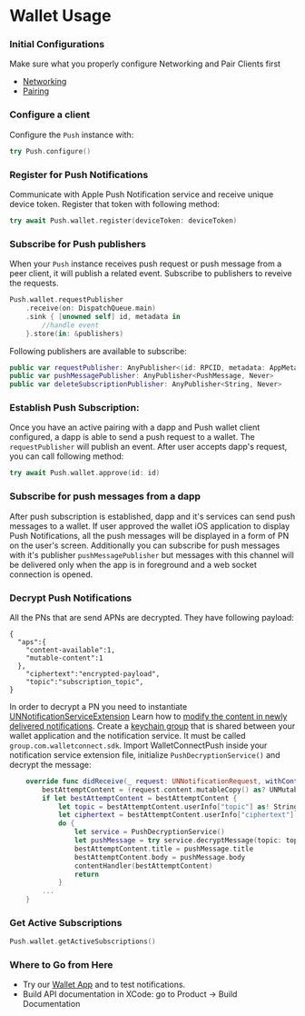 
# Wallet Usage

### Initial Configurations

Make sure what you properly configure Networking and Pair Clients first
- [Networking](../core/networking-configuration.md)
- [Pairing](../core/pairing-usage.md)

### Configure a client

Configure the `Push` instance with:

```swift
try Push.configure()
```

### Register for Push Notifications

Communicate with Apple Push Notification service and receive unique device token. Register that token with following method:

```swift
try await Push.wallet.register(deviceToken: deviceToken)
```

### Subscribe for Push publishers

When your `Push` instance receives push request or push message from a peer client, it will publish a related event. Subscribe to publishers to reveive the requests.

```swift
Push.wallet.requestPublisher
    .receive(on: DispatchQueue.main)
    .sink { [unowned self] id, metadata in
        //handle event
    }.store(in: &publishers)
```
Following publishers are available to subscribe:

```swift
public var requestPublisher: AnyPublisher<(id: RPCID, metadata: AppMetadata), Never> 
public var pushMessagePublisher: AnyPublisher<PushMessage, Never> 
public var deleteSubscriptionPublisher: AnyPublisher<String, Never> 

```

### Establish Push Subscription:

Once you have an active pairing with a dapp and Push wallet client configured, a dapp is able to send a push request to a wallet. The `requestPublisher` will publish an event.
After user accepts dapp's request, you can call following method:

```swift
try await Push.wallet.approve(id: id)
```

### Subscribe for push messages from a dapp

After push subscription is established, dapp and it's services can send push messages to a wallet. If user approved the wallet iOS application to display Push Notifications, all the push messages will be displayed in a form of PN on the user's screen. Additionally you can subscribe for push messages with it's publisher `pushMessagePublisher` but messages with this channel will be delivered only when the app is in foreground and a web socket connection is opened.

### Decrypt Push Notifications

All the PNs that are send APNs are decrypted. They have following payload:

```
{
  "aps":{
    "content-available":1,
    "mutable-content":1
  },
    "ciphertext":"encrypted-payload",
    "topic":"subscription_topic",
}
```

In order to decrypt a PN you need to instantiate [UNNotificationServiceExtension](https://developer.apple.com/documentation/usernotifications/unnotificationserviceextension)
Learn how to [modify the content in newly delivered notifications](https://developer.apple.com/documentation/usernotifications/modifying_content_in_newly_delivered_notifications).
Create a [keychain group](https://developer.apple.com/documentation/security/keychain_services/keychain_items/sharing_access_to_keychain_items_among_a_collection_of_apps) that is shared between your wallet application and the notification service. It must be called `group.com.walletconnect.sdk`.
Import WalletConnectPush inside your notification service extension file, initialize `PushDecryptionService()` and decrypt the message:

```swift
    override func didReceive(_ request: UNNotificationRequest, withContentHandler contentHandler: @escaping (UNNotificationContent) -> Void) {
        bestAttemptContent = (request.content.mutableCopy() as? UNMutableNotificationContent)
        if let bestAttemptContent = bestAttemptContent {
            let topic = bestAttemptContent.userInfo["topic"] as! String
            let ciphertext = bestAttemptContent.userInfo["ciphertext"] as! String
            do {
                let service = PushDecryptionService()
                let pushMessage = try service.decryptMessage(topic: topic, ciphertext: ciphertext)
                bestAttemptContent.title = pushMessage.title
                bestAttemptContent.body = pushMessage.body
                contentHandler(bestAttemptContent)
                return
            }
        ...
    }
```

### Get Active Subscriptions

```swift 
Push.wallet.getActiveSubscriptions()
```


### Where to Go from Here
- Try our [Wallet App](https://github.com/WalletConnect/WalletConnectSwiftV2/tree/main/Example/WalletApp) and to test notifications.
- Build API documentation in XCode: go to Product -> Build Documentation

